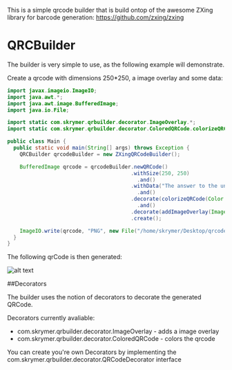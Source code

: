 This is a simple qrcode builder that is build ontop of the awesome ZXing library for barcode generation: https://github.com/zxing/zxing

QRCBuilder
=========

The builder is very simple to use, as the following example will demonstrate.

Create a qrcode with dimensions 250*250, a image overlay and some data:

```java
import javax.imageio.ImageIO;
import java.awt.*;
import java.awt.image.BufferedImage;
import java.io.File;

import static com.skrymer.qrbuilder.decorator.ImageOverlay.*;
import static com.skrymer.qrbuilder.decorator.ColoredQRCode.colorizeQRCode;

public class Main {
  public static void main(String[] args) throws Exception {
    QRCBuilder qrcodeBuilder = new ZXingQRCodeBuilder();

    BufferedImage qrcode = qrcodeBuilder.newQRCode()
                                        .withSize(250, 250)
                                          .and()
                                        .withData("The answer to the universe and everything: 42")
                                          .and()
                                        .decorate(colorizeQRCode(Color.green.darker()))
                                          .and()
                                        .decorate(addImageOverlay(ImageIO.read(new File("src/test/resources/images/skull_bw.png")), 0.25f, 1f))
                                        .create();

    ImageIO.write(qrcode, "PNG", new File("/home/skrymer/Desktop/qrcode.png"));
  }
}

```
The following qrCode is then generated:

![alt text](https://raw.github.com/wiki/skrymer/qrbuilder/images/qrcode.png "QRCode")

##Decorators

The builder uses the notion of decorators to decorate the generated QRCode. 

Decorators currently avaliable:
* com.skrymer.qrbuilder.decorator.ImageOverlay - adds a image overlay
* com.skrymer.qrbuilder.decorator.ColoredQRCode - colors the qrcode

You can create you're own Decorators by implementing the com.skrymer.qrbuilder.decorator.QRCodeDecorator interface
